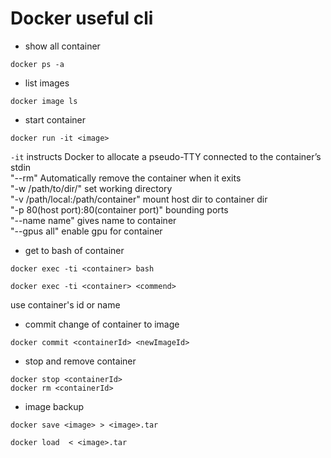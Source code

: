 # Docker useful cli

* show all container
```Shell
docker ps -a
```
* list images
```Shell
docker image ls 
```
* start container
```Shell
docker run -it <image>
```
```-it``` instructs Docker to allocate a pseudo-TTY connected to the container’s stdin<br />
"--rm"		Automatically remove the container when it exits<br />
"-w /path/to/dir/" set working directory<br />
"-v /path/local:/path/container" mount host dir to container dir<br />
"-p 80(host port):80(container port)" bounding ports<br />
"--name name" gives name to container<br />
"--gpus all" enable gpu for container<br />

* get to bash of container
```Shell
docker exec -ti <container> bash

docker exec -ti <container> <commend>
```
use container's id or name

* commit change of container to image
```Shell
docker commit <containerId> <newImageId>
```

* stop and remove container
```Shell
docker stop <containerId>
docker rm <containerId>
```

* image backup
```Shell
docker save <image> > <image>.tar

docker load  < <image>.tar
```

